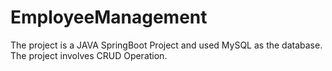 # EmployeeManagement

The project is a JAVA SpringBoot Project and used MySQL as the database.
The project involves CRUD Operation.
